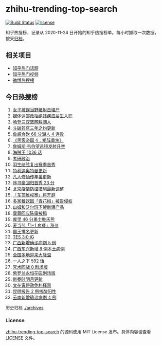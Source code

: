 # zhihu-trending-top-search

[![Build Status](https://github.com/justjavac/zhihu-trending-top-search/workflows/ci/badge.svg?branch=main)](https://github.com/justjavac/zhihu-trending-top-search/actions)
[![license](https://img.shields.io/github/license/justjavac/zhihu-trending-top-search)](https://github.com/justjavac/zhihu-trending-top-search/blob/main/LICENSE)

知乎热搜榜，记录从 2020-11-24 日开始的知乎热搜榜单。每小时抓取一次数据，按天[归档](./archives)。

## 相关项目

- [知乎热门话题](https://github.com/justjavac/zhihu-trending-hot-questions)
- [知乎热门视频](https://github.com/justjavac/zhihu-trending-hot-video)
- [微博热搜榜](https://github.com/justjavac/weibo-trending-hot-search)

## 今日热搜榜

<!-- BEGIN -->
<!-- 最后更新时间 Sun Dec 26 2021 12:08:52 GMT+0800 (China Standard Time) -->

1. [女子被误当野猪射击埋尸](https://www.zhihu.com/search?q=女子被当野猪射击)
1. [媒体评邮政拒绝残疾应届生入职](https://www.zhihu.com/search?q=残疾应届生)
1. [哈登三双篮网胜湖人](https://www.zhihu.com/search?q=湖人)
1. [斗破苍穹三年之约更新](https://www.zhihu.com/search?q=斗破苍穹三年之约)
1. [詹威合砍 66 分湖人 4 连败](https://www.zhihu.com/search?q=湖人)
1. [《黑客帝国 4：矩阵重生》](https://www.zhihu.com/search?q=黑客帝国4)
1. [詹姆斯·韦伯望远镜发射升空](https://www.zhihu.com/search?q=韦伯望远镜)
1. [海贼王 1036 话](https://www.zhihu.com/search?q=海贼王)
1. [考研政治](https://www.zhihu.com/search?q=考研政治)
1. [羽生结弦复出赛季首秀](https://www.zhihu.com/search?q=羽生结弦)
1. [特利迦奥特曼更新](https://www.zhihu.com/search?q=特利迦奥特曼)
1. [凡人修仙传年番更新](https://www.zhihu.com/search?q=凡人修仙传)
1. [林书豪回归首秀 23 分](https://www.zhihu.com/search?q=林书豪)
1. [北京疫情防控措施最新调整](https://www.zhihu.com/search?q=北京疫情防控措施)
1. [「车顶维权案」将开庭](https://www.zhihu.com/search?q=车顶维权案)
1. [多家餐饮因「青花椒」被告侵权](https://www.zhihu.com/search?q=青花椒)
1. [山姆和沃尔玛下架新疆产品](https://www.zhihu.com/search?q=山姆下架新疆产品)
1. [霍尊回应陈露被抓](https://www.zhihu.com/search?q=霍尊回应)
1. [库里 46 分勇士胜灰熊](https://www.zhihu.com/search?q=勇士)
1. [麦当劳「1+1 套餐」涨价](https://www.zhihu.com/search?q=麦当劳涨价)
1. [国王排名更新](https://www.zhihu.com/search?q=国王排名)
1. [TES 3:0 iG](https://www.zhihu.com/search?q=tes)
1. [广西新增确诊病例 5 例](https://www.zhihu.com/search?q=广西疫情)
1. [广西东兴新增 8 例本土病例](https://www.zhihu.com/search?q=广西疫情)
1. [全国多地迎来大降温](https://www.zhihu.com/search?q=降温)
1. [一人之下 592 话](https://www.zhihu.com/search?q=一人之下)
1. [咒术回战 0 剧场版](https://www.zhihu.com/search?q=咒术回战0)
1. [紫罗兰永恒花园剧场版](https://www.zhihu.com/search?q=紫罗兰永恒花园)
1. [新秦时明月更新](https://www.zhihu.com/search?q=新秦时明月)
1. [文在寅将赦免朴槿惠](https://www.zhihu.com/search?q=朴槿惠)
1. [昆明报告 2 例核酸阳性](https://www.zhihu.com/search?q=昆明疫情)
1. [云南新增确诊病例 4 例](https://www.zhihu.com/search?q=云南疫情)

<!-- END -->

历史归档 [./archives](./archives)

### License

[zhihu-trending-top-search](https://github.com/justjavac/zhihu-trending-top-search)
的源码使用 MIT License 发布。具体内容请查看 [LICENSE](./LICENSE) 文件。
